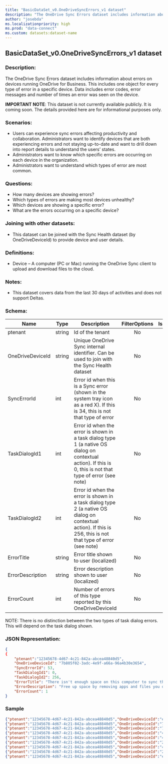 ```yaml
---
title: "BasicDataSet_v0.OneDriveSyncErrors_v1 dataset"
description: "The OneDrive Sync Errors dataset includes information about errors on devices running OneDrive for Business"
author: "josebda"
ms.localizationpriority: high
ms.prod: "data-connect"
ms.custom: datasets:dataset-name
---
```


## BasicDataSet_v0.OneDriveSyncErrors_v1 dataset

### Description: 

The OneDrive Sync Errors dataset includes information about errors on devices running OneDrive for Business. This includes one object for every type of error in a specific device. Data includes error codes, error messages and number of times an error was seen on the device. 

**IMPORTANT NOTE**: This dataset is not currently available publicly. It is coming soon.  The details provided here are for informational purposes only.

### Scenarios:

- Users can experience sync errors affecting productivity and collaboration. Administrators want to identify devices that are both experiencing errors and not staying up-to-date and want to drill down into report details to understand the users’ states.
- Administrators want to know which specific errors are occurring on each device in the organization.
- Administrators want to understand which types of error are most common.  

### Questions:

- How many devices are showing errors?
- Which types of errors are making most devices unhealthy?
- Which devices are showing a specific error?
- What are the errors occurring on a specific device?

### Joining with other datasets:

- This dataset can be joined with the Sync Health dataset (by OneDriveDeviceId) to provide device and user details.

### Definitions:

- Device – A computer (PC or Mac) running the OneDrive Sync client to upload and download files to the cloud.

### Notes:

- This dataset covers data from the last 30 days  of activities and does not support Deltas.

### Schema:

| **Name** | **Type** | **Description** | **FilterOptions** | **IsDateFilter** |
|-|-|-|:-:|:-:|
| ptenant | string | Id of the tenant | No | False |
| OneDriveDeviceId | string | Unique OneDrive Sync internal identifier. Can be used to join with the Sync Health dataset | No | False |
| SyncErrorId | int | Error id when this is a Sync error (shown in the system tray icon as a red X). If this is 34, this is not that type of error | No | False |
| TaskDialogId1 | int | Error id when the error is shown in a task dialog type 1 (a native OS dialog on contextual action). If this is 0, this is not that type of error (see note) | No | False |
| TaskDialogId2 | int | Error id when the error is shown in a task dialog type 2 (a native OS dialog on contextual action). If this is 256, this is not that type of error (see note) | No | False |
| ErrorTitle | string | Error title shown to user (localized) | No | False |
| ErrorDescription | string | Error description shown to user (localized) | No | False |
| ErrorCount | int | Number of errors of this type reported by this OneDriveDeviceId | No | False |

NOTE: There is no distinction between the two types of task dialog errors. This will depend on the task dialog shown. 

### JSON Representation:

```json
{
{
    "ptenant":"12345678-4d67-4c21-842a-abcea48840d5",
    "OneDriveDeviceId": "7b805f02-3adc-4e9f-a66a-96a4b30e3654",
    "SyncErrorId": 53,
    "TaskDialogId1": 0,
    "TaskDialogId2": 256,
    "ErrorTitle": "There isn't enough space on this computer to sync this file.",
    "ErrorDescription": "Free up space by removing apps and files you don't need anymore. We'll automatically sync this file when there's enough space.",
    "ErrorCount": 1
}
```

### Sample

```json
{"ptenant":"12345678-4d67-4c21-842a-abcea48840d5","OneDriveDeviceId":"ee2f3908-efad-407c-b1e1-ee19f0d03870","SyncErrorId":34,"TaskDialogId1":30,"TaskDialogId2":256,"ErrorTitle":"We can't sync this item because the path is too long","ErrorDescription":"Shorten the path and try again.","ErrorCount":1}
{"ptenant":"12345678-4d67-4c21-842a-abcea48840d5","OneDriveDeviceId":"7b805f02-3adc-4e9f-a66a-96a4b30e3654","SyncErrorId":53,"taskDialogId1":0,"taskDialogId2":256,"ErrorTitle":"There isn't enough space on this computer to sync this file.","ErrorDescription":"Free up space by removing apps and files you don't need anymore. We'll automatically sync this file when there's enough space.","ErrorCount":1}
{"ptenant":"12345678-4d67-4c21-842a-abcea48840d5","OneDriveDeviceId":"7b7add73-9075-460f-b7a3-210bafaa8d3b","SyncErrorId":62,"TaskDialogId1":0,"TaskDialogId2":256,"ErrorTitle":"You already have a file or folder with this name in the same location.","ErrorDescription":"Rename the item on this PC or online to keep both versions. If the items are the same, you can delete the version on this PC to download the online version.","ErrorCount":1}
{"ptenant":"12345678-4d67-4c21-842a-abcea48840d5","OneDriveDeviceId":"43233cce-252c-4ed2-9786-b6d6812dd48b","SyncErrorId":72,"TaskDialogId1":0,"TaskDialogId2":256,"ErrorTitle":"We couldn't merge the changes in an Office file","ErrorDescription":"Open the OneDrive activity center and click the error to resolve the issue.","ErrorCount":4}
{"ptenant":"12345678-4d67-4c21-842a-abcea48840d5","OneDriveDeviceId":"43233cce-252c-4ed2-9786-b6d6812dd48b","SyncErrorId":85,"TaskDialogId1":0,"TaskDialogId2":256,"ErrorTitle":"We detected a virus in this file and stopped syncing it.","ErrorDescription":"If you have a copy on your computer, move it out of your OneDrive folder and use antivirus software to scan your computer. Delete the infected file from your online storage, and upload the copy you scanned.","ErrorCount":1}
{"ptenant":"12345678-4d67-4c21-842a-abcea48840d5","OneDriveDeviceId":"2302602d-1020-4d41-9e61-58a188f7e24f","SyncErrorId":112,"TaskDialogId1":0,"TaskDialogId2":256,"ErrorTitle":"You don't have permission to sync this library.","ErrorDescription":"View this library online to request access, or click or tap to stop syncing this library.","ErrorCount":1}
{"ptenant":"12345678-4d67-4c21-842a-abcea48840d5","OneDriveDeviceId":"4725b0f1-b70c-4f2e-bdc6-9f653d4abe10","SyncErrorId":121,"taskDialogId1":0,"taskDialogId2":256,"ErrorTitle":"This item name or type isn't allowed.","ErrorDescription":"Please rename the item or remove it from your OneDrive.","ErrorCount":1}
{"ptenant":"12345678-4d67-4c21-842a-abcea48840d5","OneDriveDeviceId":"2e7bf84c-8902-402f-bb65-8bfe02b2797c","SyncErrorId":129,"TaskDialogId1":0,"TaskDialogId2":256,"ErrorTitle":"Unable to sync shortcut","ErrorDescription":"We can't sync your shortcut to \"*****\". However, you can access the folder under \"*****\".","ErrorCount":5}
{"ptenant":"12345678-4d67-4c21-842a-abcea48840d5","OneDriveDeviceId":"ee2f3908-efad-407c-b1e1-ee19f0d03870","SyncErrorId":135,"TaskDialogId1":0,"TaskDialogId2":256,"ErrorTitle":"An item can't be moved","ErrorDescription":"\"*****\" is currently in use and can't be moved. Please try again later.","ErrorCount":1}
```
